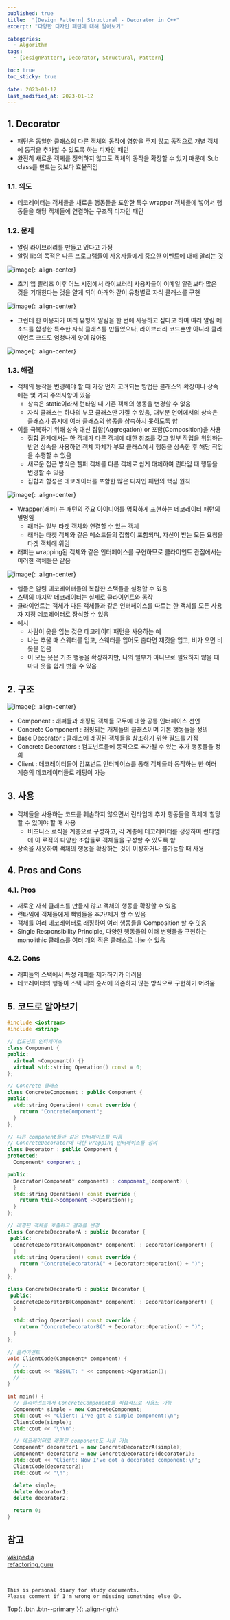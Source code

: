 ```yaml
---
published: true
title:  "[Design Pattern] Structural - Decorator in C++"
excerpt: "다양한 디자인 패턴에 대해 알아보기"

categories:
  - Algorithm
tags:
  - [DesignPattern, Decorator, Structural, Pattern]

toc: true
toc_sticky: true
 
date: 2023-01-12
last_modified_at: 2023-01-12
---
```


## 1. Decorator

- 패턴은 동일한 클래스의 다른 객체의 동작에 영향을 주지 않고 동적으로 개별 객체에 동작을 추가할 수 있도록 하는 디자인 패턴
- 완전히 새로운 객체를 정의하지 않고도 객체의 동작을 확장할 수 있기 때문에 Sub class를 만드는 것보다 효율적임

### 1.1. 의도

- 데코레이터는 객체들을 새로운 행동들을 포함한 특수 wrapper 객체들에 넣어서 행동들을 해당 객체들에 연결하는 구조적 디자인 패턴

### 1.2. 문제

- 알림 라이브러리를 만들고 있다고 가정
- 알림 lib의 목적은 다른 프로그램들이 사용자들에게 중요한 이벤트에 대해 알리는 것
    
![image](https://user-images.githubusercontent.com/23397039/211272681-39697d9c-3aab-49cb-81af-d761f4868164.png){: .align-center}

- 초기 앱 릴리즈 이후 어느 시점에서 라이브러리 사용자들이 이메일 알림보다 많은 것을 기대한다는 것을 알게 되어 아래와 같이 유형별로 자식 클래스를 구현

![image](https://user-images.githubusercontent.com/23397039/211272786-976e684a-517a-4540-8c40-d5983704bef4.png){: .align-center}

- 그런데 한 이용자가 여러 유형의 알림을 한 번에 사용하고 싶다고 하여 여러 알림 메소드를 합성한 특수한 자식 클래스를 만들었으나, 라이브러리 코드뿐만 아니라 클라이언트 코드도 엄청나게 양이 많아짐
    
![image](https://user-images.githubusercontent.com/23397039/211272844-7c0c19ba-cf0e-4253-a363-5e3512e3875e.png){: .align-center}  

### 1.3. 해결

- 객체의 동작을 변경해야 할 때 가장 먼저 고려되는 방법은 클래스의 확장이나 상속에는 몇 가지 주의사항이 있음
    - 상속은 static이라서 런타임 때 기존 객체의 행동을 변경할 수 없음
    - 자식 클래스는 하나의 부모 클래스만 가질 수 있음, 대부분 언어에서의 상속은 클래스가 동시에 여러 클래스의 행동을 상속하지 못하도록 함
- 이를 극복하기 위해 상속 대신 집합(Aggregation) or 포함(Composition)을 사용
    - 집합 관계에서는 한 객체가 다른 객체에 대한 참조를 갖고 일부 작업을 위임하는 반면 상속을 사용하면 객체 자체가 부모 클래스에서 행동을 상속한 후 해당 작업을 수행할 수 있음
    - 새로운 접근 방식은 헬퍼 객체를 다른 객체로 쉽게 대체하여 런타임 때 행동을 변경할 수 있음
    - 집합과 합성은 데코레이터를 포함한 많은 디자인 패턴의 핵심 원칙

![image](https://user-images.githubusercontent.com/23397039/211273188-9763759d-1236-4435-aa9f-a83b54ace8d4.png){: .align-center}  

- Wrapper(래퍼) 는 패턴의 주요 아이디어를 명확하게 표현하는 데코레이터 패턴의 별명임
    - 래퍼는 일부 타겟 객체와 연결할 수 있는 객체
    - 래퍼는 타겟 객체와 같은 메소드들의 집합이 포함되며, 자신이 받는 모든 요청을 타겟 객체에 위임
- 래퍼는 wrapping된 객체와 같은 인터페이스를 구현하므로 클라이언트 관점에서는 이러한 객체들은 같음

![image](https://user-images.githubusercontent.com/23397039/211273273-766cee39-2109-4a34-a0dd-3534d1de900e.png){: .align-center}  

- 앱들은 알림 데코레이터들의 복잡한 스택들을 설정할 수 있음
- 스택의 마지막 데코레이터는 실제로 클라이언트와 동작
- 클라이언트는 객체가 다른 객체들과 같은 인터페이스를 따르는 한 객체를 모든 사용자 지정 데코레이터로 장식할 수 있음
- 예시
    - 사람이 옷을 입는 것은 데코레이터 패턴을 사용하는 예
    - 나는 추울 때 스웨터를 입고, 스웨터를 입어도 춥다면 재킷을 입고, 비가 오면 비옷을 입음
    - 이 모든 옷은 기초 행동을 확장하지만, 나의 일부가 아니므로 필요하지 않을 때마다 옷을 쉽게 벗을 수 있음

## 2. 구조

![image](https://user-images.githubusercontent.com/23397039/211273317-2bc21a93-dc5e-4b90-aeab-ffafb3028cd4.png){: .align-center}  

- Component : 래퍼들과 래핑된 객체들 모두에 대한 공통 인터페이스 선언
- Concrete Component : 래핑되는 개체들의 클래스이며 기본 행동들을 정의
- Base Decorator : 클래스에 래핑된 객체들을 참조하기 위한 필드를 가짐
- Concrete Decorators : 컴포넌트들에 동적으로 추가될 수 있는 추가 행동들을 정의
- Client : 데코레이터들이 컴포넌트 인터페이스를 통해 객체들과 동작하는 한 여러 계층의 데코레이터들로 래핑이 가능

## 3. 사용

- 객체들을 사용하는 코드를 훼손하지 않으면서 런타임에 추가 행동들을 객체에 할당할 수 있어야 할 때 사용
    - 비즈니스 로직을 계층으로 구성하고, 각 계층에 데코레이터를 생성하여 런타임에 이 로직의 다양한 조합들로 객체들을 구성할 수 있도록 함
- 상속을 사용하여 객체의 행동을 확장하는 것이 이상하거나 불가능할 때 사용

## 4. Pros and Cons

### 4.1. Pros

- 새로운 자식 클래스를 만들지 않고 객체의 행동을 확장할 수 있음
- 런타임에 객체들에게 책임들을 추가/제거 할 수 있음
- 객체를 여러 데코레이터로 래핑하여 여러 행동들을 Composition 할 수 잇음
- Single Responsibility Principle, 다양한 행동들의 여러 변형들을 구현하는 monolithic 클래스를 여러 개의 작은 클래스로 나눌 수 있음

### 4.2. Cons

- 래퍼들의 스택에서 특정 래퍼를 제거하기가 어려움
- 데코레이터의 행동이 스택 내의 순서에 의존하지 않는 방식으로 구현하기 어려움

## 5. 코드로 알아보기

```cpp
#include <iostream>
#include <string>

// 컴포넌트 인터페이스
class Component {
public:
  virtual ~Component() {}
  virtual std::string Operation() const = 0;
};

// Concrete 클래스
class ConcreteComponent : public Component {
public:
  std::string Operation() const override {
    return "ConcreteComponent";
  }
};

// 다른 component들과 같은 인터페이스를 따름
// ConcreteDecorator에 대한 wrapping 인터페이스를 정의
class Decorator : public Component {
protected:
  Component* component_;

public:
  Decorator(Component* component) : component_(component) {
  }
  std::string Operation() const override {
    return this->component_->Operation();
  }
};

// 래핑된 객체를 호출하고 결과를 변경
class ConcreteDecoratorA : public Decorator {
 public:
  ConcreteDecoratorA(Component* component) : Decorator(component) {
  }
  std::string Operation() const override {
    return "ConcreteDecoratorA(" + Decorator::Operation() + ")";
  }
};

class ConcreteDecoratorB : public Decorator {
 public:
  ConcreteDecoratorB(Component* component) : Decorator(component) {
  }

  std::string Operation() const override {
    return "ConcreteDecoratorB(" + Decorator::Operation() + ")";
  }
};

// 클라이언트
void ClientCode(Component* component) {
  // ...
  std::cout << "RESULT: " << component->Operation();
  // ...
}

int main() {
  // 클라이언트에서 ConcreteComponent를 직접적으로 사용도 가능
  Component* simple = new ConcreteComponent;
  std::cout << "Client: I've got a simple component:\n";
  ClientCode(simple);
  std::cout << "\n\n";

  // 데코레이터로 래핑된 component도 사용 가능
  Component* decorator1 = new ConcreteDecoratorA(simple);
  Component* decorator2 = new ConcreteDecoratorB(decorator1);
  std::cout << "Client: Now I've got a decorated component:\n";
  ClientCode(decorator2);
  std::cout << "\n";

  delete simple;
  delete decorator1;
  delete decorator2;

  return 0;
}
```

## 참고
[wikipedia](https://en.wikipedia.org/wiki/Decorator_pattern)  
[refactoring.guru](https://refactoring.guru/design-patterns/decorator)  

<br>

    This is personal diary for study documents.
    Please comment if I'm wrong or missing something else 😄. 

[Top](#){: .btn .btn--primary }{: .align-right}